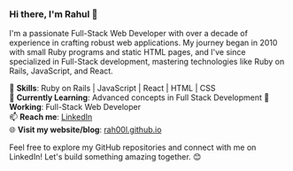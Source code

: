 ### Hi there, I'm Rahul 👋

I'm a passionate Full-Stack Web Developer with over a decade of experience in crafting robust web applications. My journey began in 2010 with small Ruby programs and static HTML pages, and I've since specialized in Full-Stack development, mastering technologies like Ruby on Rails, JavaScript, and React.

🚀 **Skills**: Ruby on Rails | JavaScript | React | HTML | CSS  
🌱 **Currently Learning**: Advanced concepts in Full Stack Development
💼 **Working**: Full-Stack Web Developer  
📫 **Reach me**: [LinkedIn](https://www.linkedin.com/in/rahulpatil2387/)  
🌐 **Visit my website/blog**: [rah00l.github.io](https://rah00l.github.io/)

Feel free to explore my GitHub repositories and connect with me on LinkedIn! Let's build something amazing together. 😊
